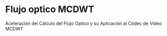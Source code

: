 # Flujo optico MCDWT
 Aceleración del Cálculo del Flujo Optico y su Aplicación al Códec de Vídeo MCDWT
